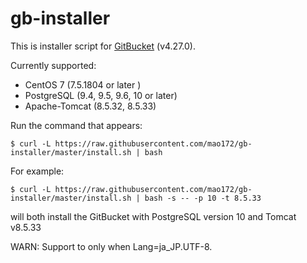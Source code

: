 # gb-installer

This is installer script for [GitBucket](https://github.com/gitbucket/gitbucket) (v4.27.0).

Currently supported:

- CentOS 7 (7.5.1804 or later )
- PostgreSQL (9.4, 9.5, 9.6, 10 or later)
- Apache-Tomcat (8.5.32, 8.5.33)

Run the command that appears:

```
$ curl -L https://raw.githubusercontent.com/mao172/gb-installer/master/install.sh | bash
```

For example:
```
$ curl -L https://raw.githubusercontent.com/mao172/gb-installer/master/install.sh | bash -s -- -p 10 -t 8.5.33
```
will both install the GitBucket with PostgreSQL version 10 and Tomcat v8.5.33

WARN: Support to only when Lang=ja_JP.UTF-8.

